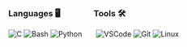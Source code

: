 ### &nbsp; Languages 🖥 &nbsp; &nbsp; &nbsp; &nbsp; &nbsp; &nbsp; &nbsp; &nbsp; Tools 🛠️
&nbsp; ![C](https://img.shields.io/badge/-C-000000?style=flat&logo=c) ![Bash](https://img.shields.io/badge/-Bash-000000?style=flat&logo=gnu%20bash) ![Python](https://img.shields.io/badge/-Python-000000?style=flat&logo=python) &nbsp; &nbsp; &nbsp; ![VSCode](https://img.shields.io/badge/-VSCode-000000?style=flat&logo=visualstudiocode) ![Git](https://img.shields.io/badge/-Git-000000?style=flat&logo=git&logoColor=FFFFFF) ![Linux](https://img.shields.io/badge/-Linux-000000?style=flat&logo=linux)
